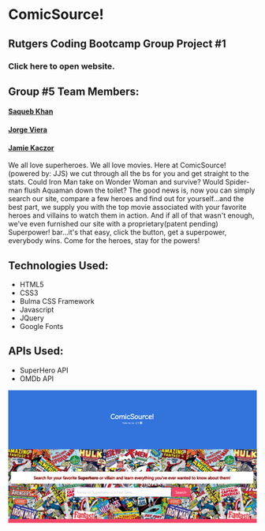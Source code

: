 # ComicSource!
## Rutgers Coding Bootcamp Group Project #1
### Click here to open website.
## Group #5 Team Members:
#### [Saqueb Khan](https://github.com/SaquebKhan)
#### [Jorge Viera](https://github.com/Jorgevier)
#### [Jamie Kaczor](https://github.com/JamieKaczor)

We all love superheroes.  We all love movies.  Here at ComicSource!(powered by: JJS) we cut through all the bs for you and get straight to the stats.  Could Iron Man take on Wonder Woman and survive?  Would Spider-man flush Aquaman down the toilet?  The good news is, now you can simply search our site, compare a few heroes and find out for yourself...and the best part, we supply you with the top movie associated with your favorite heroes and villains to watch them in action.  And if all of that wasn't enough, we've even furnished our site with a proprietary(patent pending) Superpower! bar...it's that easy, click the button, get a superpower, everybody wins.  Come for the heroes, stay for the powers!

## Technologies Used:
- HTML5
- CSS3
- Bulma CSS Framework
- Javascript
- JQuery
- Google Fonts

## APIs Used:
- SuperHero API
- OMDb API

![screenshot](./assets/images/sitescreenshot.png)
